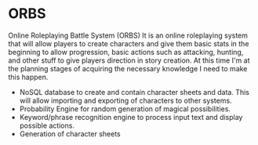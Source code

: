# ORBS
Online Roleplaying Battle System (ORBS)
It is an online roleplaying system that will allow players to create characters and give them basic stats in the beginning to allow progression, basic actions such as attacking, hunting, and other stuff to give players direction in story creation. At this time I'm at the planning stages of acquiring the necessary knowledge I need to make this happen.

- NoSQL database to create and contain character sheets and data. This will allow importing and exporting of characters to other systems. 
- Probability Engine for random generation of magical possibilities.  
- Keyword/phrase recognition engine to process input text and display possible actions.  
- Generation of character sheets 
